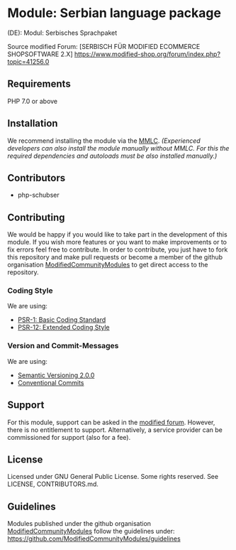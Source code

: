 # Module: Serbian language package
(DE): Modul: Serbisches Sprachpaket

Source modified Forum: [SERBISCH FÜR MODIFIED ECOMMERCE SHOPSOFTWARE 2.X] https://www.modified-shop.org/forum/index.php?topic=41256.0

## Requirements
PHP 7.0 or above

## Installation
We recommend installing the module via the [MMLC](https://module-loader.de).
*(Experienced developers can also install the module manually without MMLC. For this the required dependencies and autoloads must be also installed manually.)*

## Contributors
- php-schubser

## Contributing
We would be happy if you would like to take part in the development of this module. If you wish more features or you want to make improvements or to fix errors feel free to contribute. In order to contribute, you just have to fork this repository and make pull requests or become a member of the github organisation [ModifiedCommunityModules](https://github.com/ModifiedCommunityModules) to get direct access to the repository.

### Coding Style
We are using:
- [PSR-1: Basic Coding Standard](https://www.php-fig.org/psr/psr-1/)
- [PSR-12: Extended Coding Style](https://www.php-fig.org/psr/psr-12/)

### Version and Commit-Messages
We are using:
- [Semantic Versioning 2.0.0](https://semver.org)
- [Conventional Commits](https://www.conventionalcommits.org/en/v1.0.0/)

## Support
For this module, support can be asked in the [modified forum](https://www.modified-shop.org/forum/). However, there is no entitlement to support. Alternatively, a service provider can be commissioned for support (also for a fee).

## License
Licensed under GNU General Public License. Some rights reserved. See LICENSE, CONTRIBUTORS.md.

## Guidelines
Modules published under the github organisation [ModifiedCommunityModules](https://github.com/ModifiedCommunityModules) follow the guidelines under: https://github.com/ModifiedCommunityModules/guidelines
